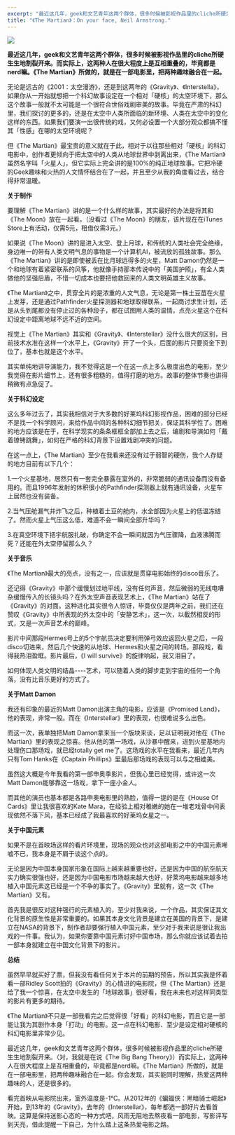 ```yaml
---
excerpt: "最近这几年，geek和文艺青年这两个群体，很多时候被影视作品里的cliche所硬生生地割裂开来。而实际上，这两种人在很大程度上是互相重叠的，毕竟都是nerd嘛。《The Martian》所做的，就是在一部电影里，把两种趣味融合在一起。"
title: "《The Martian》：On your face, Neil Armstrong."
---
```


![](https://cl.ly/oQ0W/729699b1e7fec2f15f1af86d96956143)

__最近这几年，geek和文艺青年这两个群体，很多时候被影视作品里的cliche所硬生生地割裂开来。而实际上，这两种人在很大程度上是互相重叠的，毕竟都是nerd嘛。《The Martian》所做的，就是在一部电影里，把两种趣味融合在一起。__

无论是远古的《2001：太空漫游》，还是到这两年的《Gravity》、《Interstella》，如果你从一开始就想把一个科幻故事设定在一个相对「硬核」的太空环境下，那么这个故事一般就不太可能是一个很符合世俗戏剧审美的故事。毕竟在严肃的科幻里，我们探讨的更多的，还是在太空中人类所面临的新环境、人类在太空中的变化这样的东西。如果我们要演一出很传统的戏，又何必设置一个大部分观众都搞不懂其「性感」在哪的太空环境呢？

但《The Martian》最宝贵的意义就在于此，相对于以往那些相对「硬核」的科幻电影中，创作者更倾向于把太空中的人类从地球世界中剥离出来，《The Martian》虽然名字叫「火星人」，但它实际上完全讲的是100%的纯正地球故事。它把冷硬的Geek趣味和火热的人文情怀结合在了一起，并且至少从我的角度看过去，结合得非常温暖。

**关于制作**

要理解《The Martian》讲的是一个什么样的故事，其实最好的办法是将其和《The Moon》放在一起看。（没看过《The Moon》的朋友，该片现在在iTunes Store上有活动，仅需5元，租借仅需3元。）

如果说《The Moon》讲的是进入太空、登上月球，和传统的人类社会完全绝缘，身边唯一的带有人类文明气息的事物是一个计算机AI，被流放的孤独故事。那么《The Martian》讲的是即使被丢在比月球远得多的火星，Matt Damon仍然是一个和地球有着紧密联系的风筝，他就像手持那本传说中的「美国护照」，有全人类做他的坚强后盾，不惜一切成本也要把他救回来的人类文明英雄主义故事。

《The Martian》之中，贯穿全片的是浓重的人文气息，无论是第一株土豆苗在火星上发芽，还是通过Pathfinder火星探测器和地球取得联系，一起商讨求生计划，还是从头到尾都没有停止过的各种段子，都在试图用人类的温情，点亮火星这个在科幻设定中距离地球不远不近的空间。

视觉上《The Martian》其实和《Gravity》、《Interstellar》没什么很大的区别，目前技术水准在这样一个水平上，《Gravity》开了一个头，后面的影片只要资金下到位了，基本也就是这个水平。

其实单纯地讲导演能力，我不觉得这是一个在这一点上多么极度出色的电影，至少我觉得在影片细节上，还有很多粗糙的，值得打磨的地方。故事的整体节奏也讲得稍微有点急促了。

**关于科幻设定**

这么多年过去了，其实我相信对于大多数的好莱坞科幻影视作品，困难的部分已经不是找一个科学顾问，来给作品中间的各种科幻细节把关，保证其科学性了。困难的地方应该是在于，在科学现实的条条框框全部加上去之后，编剧和导演如何「戴着镣铐跳舞」，如何在严格的科幻背景下设置戏剧冲突的问题。

在这一点上，《The Martian》至少在我看来还没有过于弱智的硬伤，我个人存疑的地方目前有以下几个：

1.一个火星基地，居然只有一套完全暴露在室外的，非常脆弱的通讯设备而没有备用的。而且1996年发射的体积很小的Pathfinder探测器上就有通讯设备，火星车上居然也没有装备。

2.当气压舱漏气并炸飞之后，种植着土豆的舱内，水全部因为火星上的低温冻结了。然而火星上气压这么低，难道不会一瞬间全部升华吗？

3.在真空环境下把宇航服扎破，你确定不会一瞬间就因为气压骤降，血液沸腾而死？还能在外太空停留那么久？

**关于音乐**

《The Martian》最大的亮点，没有之一，应该就是贯穿电影始终的disco音乐了。

还记得《Gravity》中那个缓慢划过地平线，没有任何声音，然后微弱的无线电嘈杂缓慢传入的长镜头吗？在外太空声音表现艺术上，《The Martian》站在了《Gravity》的对面。这种进化其实很令人惊讶，毕竟仅仅是两年之前，我们还在赞叹《Gravity》中所表现的外太空中的「安静艺术」，这一次，以截然相反的形式，又是一次声音艺术的巅峰。

影片中间那段Hermes号上的5个宇航员决定要利用弹弓效应返回火星之后，一段disco切进来，然后几个快速的从地球、Hermes和火星之间的转场。那段戏，看得我热泪盈眶。影片最后，《I will survive》的旋律响起，我又泪目了。

如何体现人类文明的结晶----艺术，可以随着人类的脚步走到宇宙的任何一个角落，没有比音乐更好的方式了。

**关于Matt Damon**

我还有印象的最近的Matt Damon出演主角的电影，应该是《Promised Land》，他的表现，非常一般。而在《Interstellar》里的表现，也很难说多么出色。

而这一次，我单独把Matt Damon拿来当一个版块来谈，足以证明我对他在《The Martian》里的表现之惊喜。他从他的第一场戏，从沙暴中醒来，进到火星基地内处理伤口那场戏，就已经totally get me了。这场戏的水平在我看来，最近几年内只有Tom Hanks在《Captain Phillips》里最后那场戏的表现可以与之相媲美。

虽然这大概是今年我看的第一部申奥季影片，但我心里已经觉得，或许这一次Matt Damon能够靠这一场戏，拿下一座小金人。

而其他的演员也基本都是各路申奥电影里的熟脸，值得一提的是在《House Of Cards》里让我很喜欢的Kate Mara，在经验上相对稚嫩的她在一堆老戏骨中间表现依然不落下风，基本已经成了我最喜欢的好莱坞女星之一。

**关于中国元素**

如果不是在首映场这样的看片环境里，现场的观众也对这部电影之中的中国元素唏嘘不已，我本身是不屑于谈这个点的。

无论是因为中国本身国家形象在国际上越来越重要也好，还是因为中国的航空航天实力确实很强也好，还是因为中国电影市场越来越大也好，好莱坞电影越来越多地植入中国元素这已经是一个不争的事实了。《Gravity》里就有，这一次《The Martian》又有。

首先我是很反对这种强行的元素植入的，至少对我来说，一个作品，其实保证其文化背景的原生性是非常重要的。如果其本身文化背景是建立在美国的背景下，是建立在NASA的背景下，制作者却要强行植入中国元素，至少对于我来说是很让我出戏的一件事。我认为，如果你要靠中国元素讨好中国市场，那么你就应该试着去拍一部本身就建立在中国文化背景下的影片。

**总结**

虽然早早就买好了票，但我没有看任何关于本片的前期的预告，所以其实我是怀着看一部Ridley Scott拍的《Gravity》的心情进的电影院，但《The Martian》还是给了我一个惊喜，在太空中发生的「地球故事」很好看，我在未来也对这样同类型的影片有更多的期待。

《The Martian》不只是一部我看完之后觉得很「好看」的科幻电影，而且它是一部能让我为其剧作本身「打动」的电影。这一点在科幻电影、至少是设定相对硬核的科幻电影里非常少见。

最近这几年，geek和文艺青年这两个群体，很多时候被影视作品里的cliche所硬生生地割裂开来。（对，我就是在说《The Big Bang Theory》）而实际上，这两种人在很大程度上是互相重叠的，毕竟都是nerd嘛。《The Martian》所做的，就是在一部电影里，把两种趣味融合在一起。你会发现，其实能同时理解，热爱这两种趣味的人，还是很多的。

看完首映从电影院出来，室外温度是-1℃。从2012年的《蝙蝠侠：黑暗骑士崛起》开始，到13年的《Gravity》，去年的《Interstellar》，每年都选一部好片去看首映。这算是保持迷影心态的一种方式吧，风雨无阻地去熬夜看一部电影，写影评写到天亮，借此提醒一下自己，为什么踏上这条热爱电影之路。
